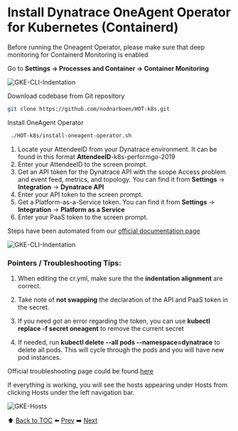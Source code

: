# Install Dynatrace OneAgent Operator for Kubernetes (Containerd)

Before running the Oneagent Operator, please make sure that deep monitoring for Containerd Monitoring is enabled

Go to <b>Settings -> Processes and Container -> Container Monitoring</b>

![GKE-CLI-Indentation](https://github.com/Nodnarboen/HOT-k8s/blob/master/assets/Picture6.1.png)

Download codebase from Git repository

``` bash
git clone https://github.com/nodnarboen/HOT-k8s.git
```

Install OneAgent Operator

``` bash
 ./HOT-k8s/install-oneagent-operator.sh
```

1. Locate your AttendeeID from your Dynatrace environment. It can be found in this format <b>AttendeeID</b>-k8s-performgo-2019
2. Enter your AttendeeID to the screen prompt.
3. Get an API token for the Dynatrace API with the scope Access problem and event feed, metrics, and topology. You can find it from <b>Settings</b> -> <b>Integration</b> -> <b>Dynatrace API</b> 
4. Enter your API token to the screen prompt.
5. Get a Platform-as-a-Service token. You can find it from <b>Settings</b> -> <b>Integration</b> -> <b>Platform as a Service</b>
6. Enter your PaaS token to the screen prompt.

Steps have been automated from our [official documentation page](https://www.dynatrace.com/support/help/technology-support/cloud-platforms/google-cloud-platform/google-kubernetes-engine/deploy-oneagent-on-google-kubernetes-engine-clusters/)

![GKE-CLI-Indentation](https://github.com/Nodnarboen/HOT-k8s/blob/master/assets/Picture7.png)

### Pointers / Troubleshooting Tips:

1. When editing the cr.yml, make sure the the <b>indentation alignment</b> are correct.

2. Take note of <b>not swapping</b> the declaration of the API and PaaS token in the secret. 

3. If you need got an error regarding the token, you can use <b>kubectl replace -f secret oneagent</b> to remove the current secret

4. If needed, run <b>kubectl delete --all pods --namespace=dynatrace</b> to delete all pods. This will cycle through the pods and you will have new pod instances.

Official troubleshooting page could be found [here](https://www.dynatrace.com/support/help/technology-support/cloud-platforms/google-cloud-platform/google-kubernetes-engine/installation-and-operation/full-stack/troubleshoot-oneagent-on-google-kubernetes-engine/)

If everything is working, you will see the hosts appearing under Hosts from clicking Hosts under the left navigation bar.

![GKE-Hosts](https://github.com/Nodnarboen/HOT-k8s/blob/master/assets/Picture7.1.png)

:arrow_up: [Back to TOC](/README.md) :arrow_left: [Prev](../lab1/README.md)   :arrow_right: [Next](../lab3/README.md)  

